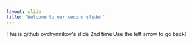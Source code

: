 ```yaml
---
layout: slide
title: "Welcome to our second slide!"
---
```

This is github ovchynnikov's slide 2nd time
Use the left arrow to go back!
